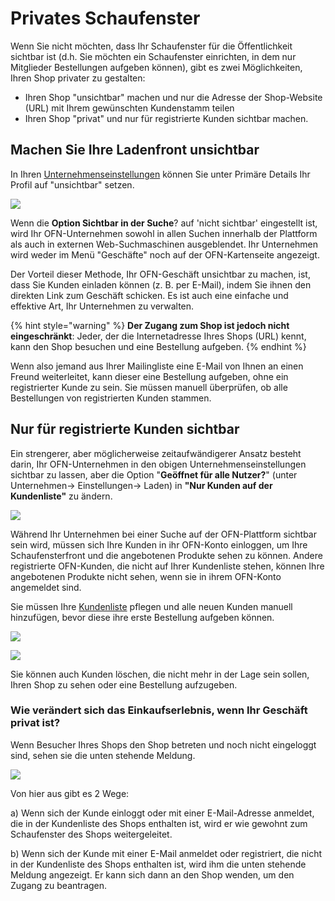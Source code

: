 # Privates Schaufenster

Wenn Sie nicht möchten, dass Ihr Schaufenster für die Öffentlichkeit sichtbar ist (d.h. Sie möchten ein Schaufenster einrichten, in dem nur Mitglieder Bestellungen aufgeben können), gibt es zwei Möglichkeiten, Ihren Shop privater zu gestalten:

* Ihren Shop "unsichtbar" machen und nur die Adresse der Shop-Website (URL) mit Ihrem gewünschten Kundenstamm teilen
* Ihren Shop "privat" und nur für registrierte Kunden sichtbar machen.

## Machen Sie Ihre Ladenfront unsichtbar

In Ihren [Unternehmenseinstellungen](../enterprise-profile/enterprise-settings.md) können Sie unter Primäre Details Ihr Profil auf "unsichtbar" setzen.

![](../../.gitbook/assets/visibleshop.jpg)

Wenn die **Option Sichtbar in der Suche**? auf 'nicht sichtbar' eingestellt ist, wird Ihr OFN-Unternehmen sowohl in allen Suchen innerhalb der Plattform als auch in externen Web-Suchmaschinen ausgeblendet. Ihr Unternehmen wird weder im Menü "Geschäfte" noch auf der OFN-Kartenseite angezeigt.

Der Vorteil dieser Methode, Ihr OFN-Geschäft unsichtbar zu machen, ist, dass Sie Kunden einladen können (z. B. per E-Mail), indem Sie ihnen den direkten Link zum Geschäft schicken. Es ist auch eine einfache und effektive Art, Ihr Unternehmen zu verwalten.

{% hint style="warning" %}
**Der Zugang zum Shop ist jedoch nicht eingeschränkt**: Jeder, der die Internetadresse Ihres Shops (URL) kennt, kann den Shop besuchen und eine Bestellung aufgeben.
{% endhint %}

Wenn also jemand aus Ihrer Mailingliste eine E-Mail von Ihnen an einen Freund weiterleitet, kann dieser eine Bestellung aufgeben, ohne ein registrierter Kunde zu sein. Sie müssen manuell überprüfen, ob alle Bestellungen von registrierten Kunden stammen.

## Nur für registrierte Kunden sichtbar

Ein strengerer, aber möglicherweise zeitaufwändigerer Ansatz besteht darin, Ihr OFN-Unternehmen in den obigen Unternehmenseinstellungen sichtbar zu lassen, aber die Option "**Geöffnet für alle Nutzer?**" (unter Unternehmen-> Einstellungen-> Laden) in **"Nur Kunden auf der Kundenliste"** zu ändern.

![](../../.gitbook/assets/registered-customers-only.png)

Während Ihr Unternehmen bei einer Suche auf der OFN-Plattform sichtbar sein wird, müssen sich Ihre Kunden in ihr OFN-Konto einloggen, um Ihre Schaufensterfront und die angebotenen Produkte sehen zu können. Andere registrierte OFN-Kunden, die nicht auf Ihrer Kundenliste stehen, können Ihre angebotenen Produkte nicht sehen, wenn sie in ihrem OFN-Konto angemeldet sind.

Sie müssen Ihre [Kundenliste](customer-management-and-conditional-displays-prices/customers.md) pflegen und alle neuen Kunden manuell hinzufügen, bevor diese ihre erste Bestellung aufgeben können.

![](<../../.gitbook/assets/customer1 (1) (1).jpg>)

![](../../.gitbook/assets/add-new-customer.png)

Sie können auch Kunden löschen, die nicht mehr in der Lage sein sollen, Ihren Shop zu sehen oder eine Bestellung aufzugeben.

### Wie verändert sich das Einkaufserlebnis, wenn Ihr Geschäft privat ist?

Wenn Besucher Ihres Shops den Shop betreten und noch nicht eingeloggt sind, sehen sie die unten stehende Meldung.

![](../../.gitbook/assets/privateshop.jpg)

Von hier aus gibt es 2 Wege:

a) Wenn sich der Kunde einloggt oder mit einer E-Mail-Adresse anmeldet, die in der Kundenliste des Shops enthalten ist, wird er wie gewohnt zum Schaufenster des Shops weitergeleitet.

b) Wenn sich der Kunde mit einer E-Mail anmeldet oder registriert, die nicht in der Kundenliste des Shops enthalten ist, wird ihm die unten stehende Meldung angezeigt. Er kann sich dann an den Shop wenden, um den Zugang zu beantragen.
